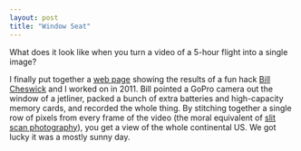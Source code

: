 ```yaml
---
layout: post
title: "Window Seat"
---
```


What does it look like when you turn a video of a 5-hour flight into a
single image?

I finally put together a [web
page](https://cscheid.net/static/windowseat) showing the results of a
fun hack [Bill Cheswick](http://www.cheswick.com) and I worked on in
2011. Bill pointed a GoPro camera out the window of a jetliner, packed
a bunch of extra batteries and high-capacity memory cards, and
recorded the whole thing. By stitching together a single row of pixels
from every frame of the video (the moral equivalent of [slit scan
photography](http://en.wikipedia.org/wiki/Slit-scan_photography)), you
get a view of the whole continental US. We got lucky it was a mostly
sunny day.
